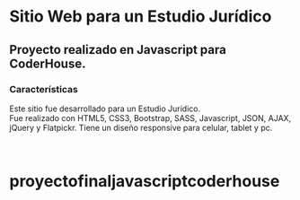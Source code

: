 # Sitio Web para un Estudio Jurídico
<h2>Proyecto realizado en Javascript para CoderHouse.</h2>
<h3>Características</h3>
<p>Este sitio fue desarrollado para un Estudio Jurídico. <br>
Fue realizado con HTML5, CSS3, Bootstrap, SASS, Javascript, JSON, AJAX, jQuery y Flatpickr. Tiene un diseño responsive para celular, tablet y pc.</p>
<br>

# proyectofinaljavascriptcoderhouse
